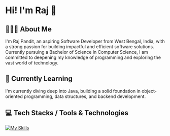 # Hi! I'm Raj 👋

## 👨🏽‍💻 About Me
I'm Raj Pandit, an aspiring Software Developer from West Bengal, India, with a strong passion for building impactful and efficient software solutions. Currently pursuing a Bachelor of Science in Computer Science, I am committed to deepening my knowledge of programming and exploring the vast world of technology.

## 🔭 Currently Learning
I'm currently diving deep into Java, building a solid foundation in object-oriented programming, data structures, and backend development.

## 💻 Tech Stacks / Tools & Technologies
[![My Skills](https://skillicons.dev/icons?i=java,idea&theme=light)](https://skillicons.dev)
